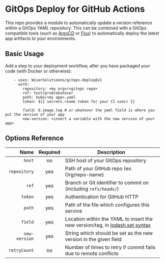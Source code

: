 GitOps Deploy for GitHub Actions
====

This repo provides a module to automatically update a version reference within a GitOps YAML repository. This can be combined with a GitOps compatible tools (such as [ArgoCD](https://argoproj.github.io/argo-cd/) or [Flux](https://fluxcd.io/)) to automatically deploy the latest app artifacts to your environments.

## Basic Usage

Add a step to your deployment workflow, after you have packaged your code (with Docker or otherwise):

```
    - uses: WiserSolutioons/gitops-deploy@v1
      with:
        repository: <my org>/<gitops repo>
        ref: test/prod/whatever
        path: kube/<my app>.yaml
        token: ${{ secrets.<some token for your CI user> }}

        field: 0.image.tag # or whatever the yaml field is where you put the version of your app
        new-version: <insert a variable with the new version of your app>
```

## Options Reference

| Name                     | Required | Description                                                      |
| ------------------------:|:--------:| ---------------------------------------------------------------- |
| `host`                   | no       | SSH host of your GitOps repository                               |
| `repository`             | yes      | Path of your GitHub repo (ex. Org/repo-name)                     |
| `ref`                    | yes      | Branch or Git identifier to commit on (including `refs/heads/`)  |
| `token`                  | yes      | Authentication for GitHub HTTP                                   |
| `path`                   | yes      | Path of the file which configures this service                   |
| `field`                  | yes      | Location within the YAML to insert the new version/tag, in [lodash.set syntax](https://lodash.com/docs/4.17.15#set) |
| `new-version`            | yes      | String which should be set as the new version in the given field |
| `retryCount`             | no       | Number of times to retry if commit fails due to remote conflicts |
